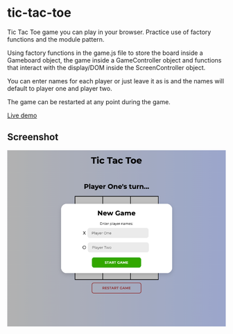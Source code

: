 # tic-tac-toe
Tic Tac Toe game you can play in your browser. Practice use of factory functions and the module pattern.

Using factory functions in the game.js file to store the board inside a Gameboard object, the game inside a GameController object and functions that interact with the display/DOM inside the ScreenController object.

You can enter names for each player or just leave it as is and the names will default to player one and player two.

The game can be restarted at any point during the game.

[Live demo](https://golfsap.github.io/tic-tac-toe/)

## Screenshot

![screenshot](assets/screenshot.png)
